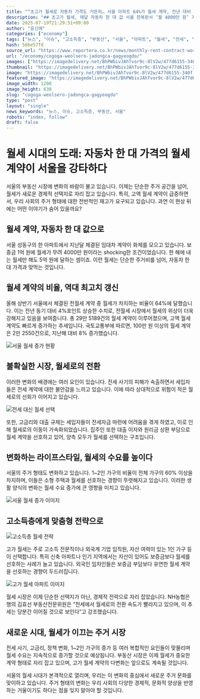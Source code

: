 ```yaml
---
title: "“초고가 월세로 자동차 가격도 거뜬히… 서울 아파트 64%가 월세 계약, 전년 대비 29% 폭증으로 전세 대란”"
description: "## 초고가 월세, 매달 자동차 한 대 값 서울 한복판서 ‘월 4000만 원’ 계약 ..."
date: 2025-07-19T21:29:51+09:00
author: "윤신애"
categories: ["economy"]
tags: ["뉴스", "이슈", "고소득층", "부동산", "서울", "아파트", "월세", "전세", "초고가 월세", "임대차 시장", "부동산 가격 상승"]
hash: 566e57fd
source_url: "https://www.reportera.co.kr/news/monthly-rent-contract-worth-40-million-won/"
url: "/economy/cogoga-weolsero-jadongca-gagyeogdo/"
images: ["https://imagedelivery.net/BhPWbivJAhTvor9c-8lV2w/477d6155-340f-4a80-306c-932083b14e00/public", "https://imagedelivery.net/BhPWbivJAhTvor9c-8lV2w/437f2d3b-3bf4-45b5-2c35-7b901bb48f00/public", "https://imagedelivery.net/BhPWbivJAhTvor9c-8lV2w/028c21d8-d92a-4d5c-8a0b-4e14fd732a00/public", "https://imagedelivery.net/BhPWbivJAhTvor9c-8lV2w/b7b47949-7843-46b6-487f-4a368e211c00/public", "https://imagedelivery.net/BhPWbivJAhTvor9c-8lV2w/4c2f3368-8132-4088-e8a2-b4fa57fa6a00/public"]
thumbnail: "https://imagedelivery.net/BhPWbivJAhTvor9c-8lV2w/477d6155-340f-4a80-306c-932083b14e00/public"
image: "https://imagedelivery.net/BhPWbivJAhTvor9c-8lV2w/477d6155-340f-4a80-306c-932083b14e00/public"
featured_image: "https://imagedelivery.net/BhPWbivJAhTvor9c-8lV2w/477d6155-340f-4a80-306c-932083b14e00/public"
image_width: 1200
image_height: 630
slug: "cogoga-weolsero-jadongca-gagyeogdo"
type: "post"
layout: "single"
news_keywords: "뉴스, 이슈, 고소득층, 부동산, 서울"
robots: "index, follow"
draft: false
---
```


# 월세 시대의 도래: 자동차 한 대 가격의 월세 계약이 서울을 강타하다

서울의 부동산 시장에 변화의 바람이 불고 있습니다. 이제는 단순한 주거 공간을 넘어, 월세가 새로운 경제적 선택지로 자리 잡고 있습니다. 특히, 고액 월세 계약이 급증하면서, 우리 사회의 주거 형태에 대한 전반적인 재고가 요구되고 있습니다. 과연 이 현상 뒤에는 어떤 이야기가 숨어 있을까요?

## 월세 계약, 자동차 한 대 값으로

서울 성동구의 한 아파트에서 지난달 체결된 임대차 계약이 화제를 모으고 있습니다. 보증금 1억 원에 월세가 무려 4000만 원이라는 shocking한 조건이었습니다. 한 해에 내는 월세만 해도 5억 원에 달하는 셈이죠. 이런 월세는 단순한 주거비를 넘어, 자동차 한 대 가격과 맞먹는 것입니다.

## 월세 계약의 비율, 역대 최고치 갱신

올해 상반기 서울에서 체결된 전월세 계약 중 월세가 차지하는 비율이 64%에 달했습니다. 이는 전년 동기 대비 4%포인트 상승한 수치로, 전월세 시장에서 월세의 위상이 더욱 강해지고 있음을 보여줍니다. 총 29만 5189건의 월세 계약이 이루어졌으며, 고액 월세 계약도 빠르게 증가하는 추세입니다. 국토교통부에 따르면, 100만 원 이상의 월세 계약은 2만 2550건으로, 지난해 대비 8% 증가했습니다.


![서울 월세 증가 현황](https://imagedelivery.net/BhPWbivJAhTvor9c-8lV2w/b7b47949-7843-46b6-487f-4a368e211c00/public)


## 불확실한 시장, 월세로의 전환

이러한 변화의 배경에는 여러 요인이 있습니다. 전세 사기의 피해가 속출하면서 세입자들은 전세 계약에 대한 불안감을 느끼고 있습니다. 이에 따라 상대적으로 위험이 적은 월세로의 선회가 이어지고 있습니다.


![전세 대신 월세 선택](https://imagedelivery.net/BhPWbivJAhTvor9c-8lV2w/028c21d8-d92a-4d5c-8a0b-4e14fd732a00/public)


또한, 고금리와 대출 규제는 세입자들이 전세자금 마련에 어려움을 겪게 하였고, 이로 인해 월세로의 이동이 가속화되었습니다. 집주인 또한 대출 이자와 원리금 상환 부담으로 월세 계약을 선호하고 있어, 양측 모두가 월세를 선택하는 구조입니다.

## 변화하는 라이프스타일, 월세의 수요를 높이다

서울의 주거 형태도 변화하고 있습니다. 1~2인 가구의 비율이 전체 가구의 60% 이상을 차지하며, 이들은 소형 주택과 월세를 선호하는 경향이 뚜렷해지고 있습니다. 이러한 생활 양식의 변화는 월세 수요 증가에 큰 영향을 미치고 있습니다.


![서울 월세 증가 이미지](https://imagedelivery.net/BhPWbivJAhTvor9c-8lV2w/437f2d3b-3bf4-45b5-2c35-7b901bb48f00/public)


## 고소득층에게 맞춤형 전략으로


![고소득층 월세 전략](https://imagedelivery.net/BhPWbivJAhTvor9c-8lV2w/477d6155-340f-4a80-306c-932083b14e00/public)


고가 월세는 주로 고소득 전문직이나 외국계 기업 임직원, 자산 여력이 있는 1인 가구 등이 선택합니다. 특히 신축 아파트나 인기 지역에서는 자산이 있어도 보증금보다 월세를 선호하는 사례가 늘고 있습니다. 외국인 임차인들은 보증금 부담보다 유연한 월세 계약을 선호하는 경향이 두드러집니다.


![고가 월세 아파트 이미지](https://imagedelivery.net/BhPWbivJAhTvor9c-8lV2w/4c2f3368-8132-4088-e8a2-b4fa57fa6a00/public)


월세 시장은 이제 단순한 선택지가 아닌, 경제적 전략으로 자리 잡았습니다. NH농협은행의 김효선 부동산전문위원은 “전세에서 월세로의 전환 속도가 빨라지고 있으며, 이 추세는 당분간 이어질 것으로 보인다”고 강조했습니다.

## 새로운 시대, 월세가 이끄는 주거 시장

전세 사기, 고금리, 정책 변화, 1~2인 가구의 증가 등 여러 복합적인 요인들이 맞물리며 월세 수요는 지속적으로 증가할 것으로 예상됩니다. 부동산 시장은 이제 월세가 중요한 계약 형태로 자리 잡고 있으며, 고가 월세 계약의 다변화는 앞으로도 계속될 것입니다.

서울의 월세 시대가 본격적으로 열리며, 우리는 이 변화의 중심에서 새로운 주거 문화를 맞이하고 있습니다. 주거 형태의 변화는 우리 사회의 다양한 경제적, 문화적 양상을 반영하는 거울이기도 하다는 점을 잊지 말아야 할 것입니다.
